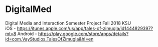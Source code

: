 # DigitalMed
Digital Media and Interaction Semester Project Fall 2018 KSU<br>
iOS - https://itunes.apple.com/us/app/tales-of-zimugla/id1444829397?mt=8
Android - https://play.google.com/store/apps/details?id=com.VayStudios.TalesOfZimugla&hl=en
